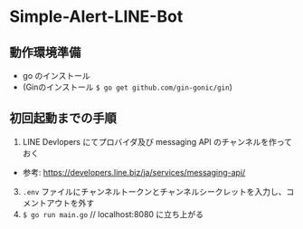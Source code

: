 # Simple-Alert-LINE-Bot
## 動作環境準備
- go のインストール
- (Ginのインストール `$ go get github.com/gin-gonic/gin`)

## 初回起動までの手順
1. LINE Devlopers にてプロバイダ及び messaging API のチャンネルを作っておく
  - 参考: https://developers.line.biz/ja/services/messaging-api/
3. `.env` ファイルにチャンネルトークンとチャンネルシークレットを入力し、コメントアウトを外す
4. `$ go run main.go` // localhost:8080 に立ち上がる
